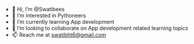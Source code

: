 - 👋 Hi, I’m @Swatibees
- 👀 I’m interested in Pythoneers
- 🌱 I’m currently learning App development
- 💞️ I’m looking to collaborate on App development related learning topics
- 📫 Reach me at swatibht6@gmail.com

<!---
Swatibees/Swatibees is a ✨ special ✨ repository because its `README.md` (this file) appears on your GitHub profile.
You can click the Preview link to take a look at your changes.
--->
